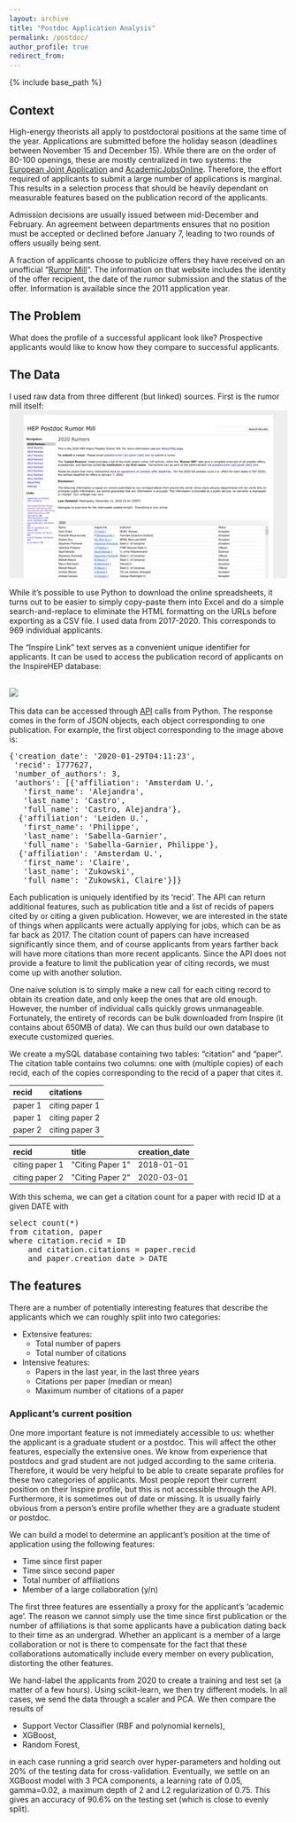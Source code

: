 ```yaml
---
layout: archive
title: "Postdoc Application Analysis"
permalink: /postdoc/
author_profile: true
redirect_from:
---
```


{% include base_path %}

## Context 
High-energy theorists all apply to postdoctoral positions at the same time of the year. Applications are submitted before the holiday season (deadlines between November 15 and December 15). While there are on the order of 80-100 openings, these are mostly centralized in two systems: the [European Joint Application](https://itf.fys.kuleuven.be/postdoc-application/) and [AcademicJobsOnline](https://academicjobsonline.org/ajo). Therefore, the effort required of applicants to submit a large number of applications is marginal. This results in a selection process that should be heavily dependant on measurable features based on the publication record of the applicants.

Admission decisions are usually issued between mid-December and February. An agreement between departments ensures that no position must be accepted or declined before January 7, leading to two rounds of offers usually being sent.

A fraction of applicants choose to publicize offers they have received on an unofficial “[Rumor Mill](https://sites.google.com/site/postdocrumor/)“. The information on that website includes the identity of the offer recipient, the date of the rumor submission and the status of the offer. Information is available since the 2011 application year.

## The Problem

What does the profile of a successful applicant look like? Prospective applicants would like to know how they compare to successful applicants. 

## The Data

I used raw data from three different (but linked) sources. First is the rumor mill itself:
<br/><img src='/images/rumormill.jpg'>

<!-- <iframe src="https://psabellagarnier.github.io/heprumors/"></iframe> -->

While it’s possible to use Python to download the online spreadsheets, it turns out to be easier to simply copy-paste them into Excel and do a simple search-and-replace to eliminate the HTML formatting on the URLs before exporting as a CSV file. I used data from 2017-2020. This corresponds to 969 individual applicants.

The “Inspire Link” text serves as a convenient unique identifier for applicants. It can be used to access the publication record of applicants on the InspireHEP database:

<br/><img src="https://psabellagarnier.github.io/inspire/">

This data can be accessed through [API](http://old.inspirehep.net/info/hep/api) calls from Python. The response comes in the form of JSON objects, each object corresponding to one publication. For example, the first object corresponding to the image above is:
<pre>
{'creation_date': '2020-01-29T04:11:23',
 'recid': 1777627,
 'number_of_authors': 3,
 'authors': [{'affiliation': 'Amsterdam U.',
   'first_name': 'Alejandra',
   'last_name': 'Castro',
   'full_name': 'Castro, Alejandra'},
  {'affiliation': 'Leiden U.',
   'first_name': 'Philippe',
   'last_name': 'Sabella-Garnier',
   'full_name': 'Sabella-Garnier, Philippe'},
  {'affiliation': 'Amsterdam U.',
   'first_name': 'Claire',
   'last_name': 'Zukowski',
   'full_name': 'Zukowski, Claire'}]}
</pre>

Each publication is uniquely identified by its ‘recid’. The API can return additional features, such as publication title and a list of recids of papers cited by or citing a given publication. However, we are interested in the state of things when applicants were actually applying for jobs, which can be as far back as 2017. The citation count of papers can have increased significantly since them, and of course applicants from years farther back will have more citations than more recent applicants. Since the API does not provide a feature to limit the publication year of citing records, we must come up with another solution.

One naive solution is to simply make a new call for each citing record to obtain its creation date, and only keep the ones that are old enough. However, the number of individual calls quickly grows unmanageable. Fortunately, the entirety of records can be bulk downloaded from Inspire (it contains about 650MB of data). We can thus build our own database to execute customized queries.

We create a mySQL database containing two tables: “citation” and “paper”. The citation table contains two columns: one with (multiple copies) of each recid, each of the copies corresponding to the recid of a paper that cites it. 

| recid   | citations      |
|:--------|:-------------- |
| paper 1 | citing paper 1 |
| paper 1 | citing paper 2 |
| paper 2 | citing paper 3 |


| recid          | title            | creation_date |
|:---------------|:---------------- |:--------------|
| citing paper 1 | "Citing Paper 1" | 2018-01-01    |
| citing paper 2 | "Citing Paper 2" | 2020-03-01    |

With this schema, we can get a citation count for a paper with recid ID at a given DATE with

<pre>
select count(*)
from citation, paper
where citation.recid = ID
    and citation.citations = paper.recid
    and paper.creation_date &gt; DATE
</pre>

## The features

There are a number of potentially interesting features that describe the applicants which we can roughly split into two categories:

* Extensive features:
    * Total number of papers
    * Total number of citations
* Intensive features:
    * Papers in the last year, in the last three years
    * Citations per paper (median or mean)
    * Maximum number of citations of a paper

### Applicant’s current position

One more important feature is not immediately accessible to us: whether the applicant is a graduate student or a postdoc. This will affect the other features, especially the extensive ones. We know from experience that postdocs and grad student are not judged according to the same criteria. Therefore, it would be very helpful to be able to create separate profiles for these two categories of applicants. Most people report their current position on their Inspire profile, but this is not accessible through the API. Furthermore, it is sometimes out of date or missing. It is usually fairly obvious from a person’s entire profile whether they are a graduate student or postdoc.

We can build a model to determine an applicant’s position at the time of application using the following features:

* Time since first paper
* Time since second paper
* Total number of affiliations
* Member of a large collaboration (y/n)

The first three features are essentially a proxy for the applicant’s ‘academic age’. The reason we cannot simply use the time since first publication or the number of affiliations is that some applicants have a publication dating back to their time as an undergrad. Whether an applicant is a member of a large collaboration or not is there to compensate for the fact that these collaborations automatically include every member on every publication, distorting the other features.

We hand-label the applicants from 2020 to create a training and test set (a matter of a few hours). Using scikit-learn, we then try different models. In all cases, we send the data through a scaler and PCA. We then compare the results of

* Support Vector Classifier (RBF and polynomial kernels),
* XGBoost,
* Random Forest,

in each case running a grid search over hyper-parameters and holding out 20% of the testing data for cross-validation. Eventually, we settle on an XGBoost model with 3 PCA components, a learning rate of 0.05, gamma=0.02, a maximum depth of 2 and L2 regularization of 0.75. This gives an accuracy of 90.6% on the testing set (which is close to evenly split).
